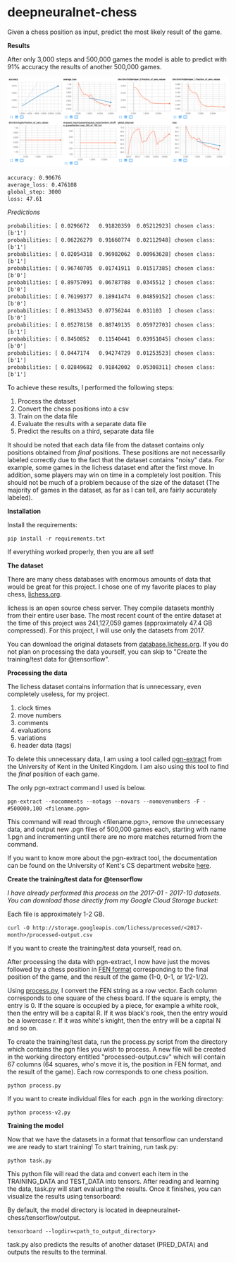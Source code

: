 # deepneuralnet-chess
Given a chess position as input, predict the most likely result of the game.

**Results**

After only 3,000 steps and 500,000 games the model is able to predict with 91% accuracy the results of another 500,000 games.

![tensorflow results](charts/output.png)

```
accuracy: 0.90676
average_loss: 0.476108
global_step: 3000
loss: 47.61
```

*Predictions*
```
probabilities: [ 0.0296672   0.91820359  0.05212923] chosen class: [b'1']
probabilities: [ 0.06226279  0.91660774  0.02112948] chosen class: [b'1']
probabilities: [ 0.02054318  0.96982062  0.00963628] chosen class: [b'1']
probabilities: [ 0.96740705  0.01741911  0.01517385] chosen class: [b'0']
probabilities: [ 0.89757091  0.06787788  0.0345512 ] chosen class: [b'0']
probabilities: [ 0.76199377  0.18941474  0.04859152] chosen class: [b'0']
probabilities: [ 0.89133453  0.07756244  0.031103  ] chosen class: [b'0']
probabilities: [ 0.05278158  0.88749135  0.05972703] chosen class: [b'1']
probabilities: [ 0.8450852   0.11540441  0.03951045] chosen class: [b'0']
probabilities: [ 0.0447174   0.94274729  0.01253523] chosen class: [b'1']
probabilities: [ 0.02849682  0.91842002  0.05308311] chosen class: [b'1']
```

To achieve these results, I performed the following steps:
  1. Process the dataset
  2. Convert the chess positions into a csv
  3. Train on the data file
  4. Evaluate the results with a separate data file
  5. Predict the results on a third, separate data file

It should be noted that each data file from the dataset contains only positions obtained from *final* positions. These positions are not necessarily labeled correctly due to the fact that the dataset contains "noisy" data. For example, some games in the lichess dataset end after the first move. In addition, some players may win on time in a completely lost position. This should not be much of a problem because of the size of the dataset (The majority of games in the dataset, as far as I can tell, are fairly accurately labeled).

**Installation**

Install the requirements:

```
pip install -r requirements.txt
```

If everything worked properly, then you are all set!

**The dataset**

There are many chess databases with enormous amounts of data that would be great for this project. I chose one of my favorite places to play chess, [lichess.org](http://lichess.org).

lichess is an open source chess server. They compile datasets monthly from their entire user base. The most recent count of the entire dataset at the time of this project was 241,127,059 games (approximately 47.4 GB compressed). For this project, I will use only the datasets from 2017.

You can download the original datasets from [database.lichess.org](https://database.lichess.org/). If you do not plan on processing the data yourself, you can skip to "Create the training/test data for @tensorflow".

**Processing the data**

The lichess dataset contains information that is unnecessary, even completely useless, for my project.
  1. clock times
  2. move numbers
  3. comments
  4. evaluations
  5. variations
  6. header data (tags)

To delete this unnecessary data, I am using a tool called [pgn-extract](https://www.cs.kent.ac.uk/people/staff/djb/pgn-extract/) from the University of Kent in the United Kingdom. I am also using this tool to find the *final* position of each game.

The only pgn-extract command I used is below.

```
pgn-extract --nocomments --notags --novars --nomovenumbers -F -#500000,100 <filename.pgn>
```

This command will read through <filename.pgn>, remove the unnecessary data, and output new .pgn files of 500,000 games each, starting with name 1.pgn and incrementing until there are no more matches returned from the command.

If you want to know more about the pgn-extract tool, the documentation can be found on the University of Kent's CS department website [here](https://www.cs.kent.ac.uk/people/staff/djb/pgn-extract/help.html).

**Create the training/test data for @tensorflow**

*I have already performed this process on the 2017-01 - 2017-10 datasets. You can download those directly from my Google Cloud Storage bucket:*

Each file is approximately 1-2 GB.

```
curl -O http://storage.googleapis.com/lichess/processed/<2017-month>/processed-output.csv
```

If you want to create the training/test data yourself, read on.

After processing the data with pgn-extract, I now have just the moves followed by a chess position in [FEN format](https://en.wikipedia.org/wiki/Forsyth%E2%80%93Edwards_Notation) corresponding to the final position of the game, and the result of the game (1-0, 0-1, or 1/2-1/2).

Using [process.py](https://github.com/marshalhayes/deepneuralnet-chess/blob/master/deepneuralnet-chess/process.py), I convert the FEN string as a row vector. Each column corresponds to one square of the chess board. If the square is empty, the entry is 0. If the square is occupied by a piece, for example a white rook, then the entry will be a capital R. If it was black's rook, then the entry would be a lowercase r. If it was white's knight, then the entry will be a capital N and so on.

To create the training/test data, run the process.py script from the directory which contains the pgn files you wish to process. A new file will be created in the working directory entitled "processed-output.csv" which will contain 67 columns (64 squares, who's move it is, the position in FEN format, and the result of the game). Each row corresponds to one chess position.

```
python process.py
```

If you want to create individual files for each .pgn in the working directory:

```
python process-v2.py
```

**Training the model**

Now that we have the datasets in a format that tensorflow can understand we are ready to start training! To start training, run task.py:

```
python task.py
```

This python file will read the data and convert each item in the TRAINING_DATA and TEST_DATA into tensors. After reading and learning the data, task.py will start evaluating the results. Once it finishes, you can visualize the results using tensorboard:

By default, the model directory is located in deepneuralnet-chess/tensorflow/output.

```
tensorboard --logdir=<path_to_output_directory>
```

task.py also predicts the results of another dataset (PRED_DATA) and outputs the results to the terminal.
